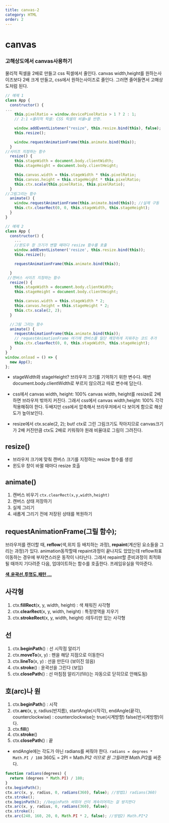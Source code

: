 ```yaml
---
title: canvas-2
category: HTML
order: 2
---
```


# canvas

### 고해상도에서 canvas사용하기

물리적 픽셀을 2배로 만들고 css 픽셀에서 줄인다.
canvas width,height를 원하는사이즈보다 2배 크게 만들고,
css에서 원하는사이즈로 줄인다. 그러면 줄어들면서 고해상도처럼 된다.

```jsx
// 예제 1
class App {
  constructor() {
...
    this.pixelRatio = window.devicePixelRatio > 1 ? 2 : 1;
    // 2:1 <물리적 픽셀: CSS 픽셀의 비율>을 반환.

    window.addEventListener("resize", this.resize.bind(this), false);
    this.resize();

    window.requestAnimationFrame(this.animate.bind(this));
  }
//사이즈 지정하는 함수
  resize() {
    this.stageWidth = document.body.clientWidth;
    this.stageHeight = document.body.clientHeight;

    this.canvas.width = this.stageWidth * this.pixelRatio;
    this.canvas.height = this.stageHeight * this.pixelRatio;
    this.ctx.scale(this.pixelRatio, this.pixelRatio);
  }
//그림그리는 함수
  animate() {
    window.requestAnimationFrame(this.animate.bind(this)); //실제 구동
    this.ctx.clearRect(0, 0, this.stageWidth, this.stageHeight);
  }
}

```

```jsx
// 예제 2
class App {
  constructor() {
	...
    //윈도우 창 크기가 변할 때마다 resize 함수를 호출
    window.addEventListener('resize', this.resize.bind(this));
    this.resize();

    requestAnimationFrame(this.animate.bind(this));

  }
 //캔버스 사이즈 지정하는 함수
  resize() {
    this.stageWidth = document.body.clientWidth;
    this.stageHeight = document.body.clientHeight;

    this.canvas.width = this.stageWidth * 2;
    this.canvas.height = this.stageHeight * 2;
    this.ctx.scale(2, 2);
  }

  //그림 그리는 함수
  animate() {
    requestAnimationFrame(this.animate.bind(this));
    // requestAnimationFrame 여기에 캔버스를 일단 깨끗하게 지워주는 코드 추가
    this.ctx.clearRect(0, 0, this.stageWidth, this.stageHeight);
  }
}
window.onload = () => {
  new App();
};
```

- stageWidth와 stageHeight?
  브라우저 크기를 기억하기 위한 변수다.
  매번 document.body.clientWidth로 부르지 않으려고 따로 변수에 담는다.

- css에서 canvas width, height: 100%
  canvas width, height를 resize로 2배하면 브라우저 밖까지 커진다. 그래서 css에서 canvas width,height: 100% 각각 적용해줘야 한다. 두배지만 css에서 압축해서 브라우저에서 다 보이게 함으로 해상도가 높아보인다.

- resize에서 ctx.scale(2, 2);
  but! ctx로 그린 그림크기도 작아지므로 canvas크기가 2배 커진만큼 ctx도 2배로 키워줘야 원래 비율대로 그림이 그려진다.

## resize()

- 브라우저 크기에 맞춰 캔버스 크기를 지정하는 resize 함수를 생성
- 윈도우 창이 바뀔 때마다 resize 호출

## animate()

1. 캔버스 비우기
   `ctx.clearRect(x,y,width,height)`
2. 캔버스 상태 저장하기
3. 실제 그리기
4. 새롭게 그리기 전에 저장된 상태를 복원하기

## requestAnimationFrame(그릴 함수);

브라우저를 렌더할 때, **reflow**(색,위치 등 배치하는 과정), **repaint**(계산된 요소들을 그리는 과정)가 있다. animation동작할때 repaint과정이 끝나지도 았았는데 reflow좌표이동하는 경우에 부자연스러운 동작이 나타난다. 그래서 repaint할 준비과정이 최적화될 때까지 기다려준 다음, 업데이트하는 함수를 호출한다. 프레임유실을 막아준다.

**[색,윤곽선,투명도,패턴 ...](https://developer.mozilla.org/ko/docs/Web/API/Canvas_API/Tutorial/Applying_styles_and_colors)**

## 사각형

1. ctx.**fillRect**(x, y, width, height) : 색 채워진 사각형
2. ctx.**clearRect**(x, y, width, height) : 특정영역을 지우기
3. ctx.**strokeRect**(x, y, width, height) :테두리만 있는 사각형

## 선

1. ctx.**beginPath**() : 선 시작점 알리기
2. ctx.**moveTo**(x, y) : 펜을 해당 지점으로 이동한다
3. ctx.**lineTo**(x, y) : 선을 만든다 (보이진 않음)
4. ctx.**stroke**() : 윤곽선을 그린다 (보임)
5. ctx.**closePath**() : 선 마침점 알리기(fill()는 자동으로 닫히므로 안해도됨)

## 호(arc)나 원

1. ctx.**beginPath**() : 시작
2. ctx.**arc**(x, y, radius(반지름), startAngle(시작각), endAngle(끝각), counterclockwise) : counterclockwise는 true(시계방향) false(반시계방향)이다.
3. ctx.**fill**()
4. ctx.**stroke**()
5. ctx.**closePath**() : 끝

- endAngle에는 각도가 아닌 radians를 써줘야 한다.
  `radians = degrees * Math.PI / 180`
  360도 = 2PI = Math.PI*2 이므로 원 그릴려면 Math.PI*2를 써준다.

```jsx
function radians(degrees) {
  return (degrees * Math.PI) / 180;
}
ctx.beginPath();
ctx.arc(x, y, radius, 0, radians(360), false); //방법1) radians(360)
ctx.stroke();
ctx.beginPath(); //beginPath 써줘야 선이 계속이어지는 걸 방지한다
ctx.arc(x, y, radius, 0, radians(360), false);
ctx.stroke();
ctx.arc(240, 160, 20, 0, Math.PI * 2, false); //방법2) Math.PI*2
```

